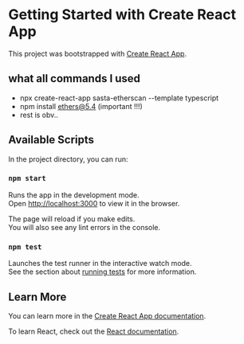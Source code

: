 # Getting Started with Create React App

This project was bootstrapped with [Create React App](https://github.com/facebook/create-react-app).

## what all commands I used
 - npx create-react-app sasta-etherscan --template typescript
 - npm install ethers@5.4 (important !!!)
 - rest is obv..


## Available Scripts

In the project directory, you can run:

### `npm start`

Runs the app in the development mode.\
Open [http://localhost:3000](http://localhost:3000) to view it in the browser.

The page will reload if you make edits.\
You will also see any lint errors in the console.

### `npm test`

Launches the test runner in the interactive watch mode.\
See the section about [running tests](https://facebook.github.io/create-react-app/docs/running-tests) for more information.

## Learn More

You can learn more in the [Create React App documentation](https://facebook.github.io/create-react-app/docs/getting-started).

To learn React, check out the [React documentation](https://reactjs.org/).
